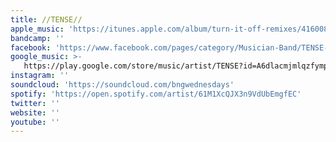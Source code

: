 ```yaml
---
title: //TENSE//
apple_music: 'https://itunes.apple.com/album/turn-it-off-remixes/416008794'
bandcamp: ''
facebook: 'https://www.facebook.com/pages/category/Musician-Band/TENSE-103169403053195'
google_music: >-
   https://play.google.com/store/music/artist/TENSE?id=A6dlacmjmlqzfymp6z3j3skdhga
instagram: ''
soundcloud: 'https://soundcloud.com/bngwednesdays'
spotify: 'https://open.spotify.com/artist/61M1XcQJX3n9VdUbEmgfEC'
twitter: ''
website: ''
youtube: ''
---
```

